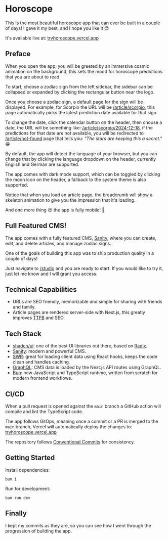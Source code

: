 # Horoscope

This is the most beautiful horoscope app that can ever be built in a couple of days!
I gave it my best, and I hope you like it 😊

It's available live at: [tryhoroscope.vercel.app](https://tryhoroscope.vercel.app)

## Preface

When you open the app, you will be greeted by an immersive cosmic animation on the background, this sets the mood for horoscope predictions that you are about to read.

To start, choose a zodiac sign from the left sidebar, the sidebar can be collapsed or expanded by clicking the rectangular button near the logo.

Once you choose a zodiac sign, a default page for the sign will be displayed. For example, for Scorpio the URL will be [/article/scorpio](https://tryhoroscope.vercel.app/article/scorpio), this page automatically picks the latest prediction date available for that sign.

To change the date, click the calendar button on the header, then choose a date, the URL will be something like: [/article/scorpio/2024-12-18](https://tryhoroscope.vercel.app/article/scorpio/2024-12-18), if the predictions for that date are not available, you will be redirected to [/article/not-found](https://tryhoroscope.vercel.app/article/not-found) page that tells you: _"The stars are keeping this a secret."_ 😁

By default, the app will detect the language of your browser, but you can change that by clicking the language dropdown on the header, currently English and German are supported.

The app comes with dark mode support, which can be toggled by clicking the moon icon on the header, a fallback to the system theme is also supported.

Notice that when you load an article page, the breadcrumb will show a skeleton animation to give you the impression that it's loading.

And one more thing 😉 the app is fully mobile! 📱

## Full Featured CMS!

The app comes with a fully featured CMS, [Sanity](https://www.sanity.io/), where you can create, edit, and delete articles, and manage zodiac signs.

One of the goals of building this app was to ship production quality in a couple of days!

Just navigate to [/studio](https://tryhoroscope.vercel.app/studio) and you are ready to start. If you would like to try it, just let me know and I wlll grant you access.

## Technical Capabilities

- URLs are SEO friendly, memorizable and simple for sharing with friends and family.
- Article pages are rendered server-side with Next.js, this greatly improves [TTFB](https://web.dev/articles/ttfb) and SEO.

## Tech Stack

- [shadcn/ui](https://ui.shadcn.com/): one of the best UI libraries out there, based on [Radix](https://www.radix-ui.com/).
- [Sanity](https://www.sanity.io/): modern and powerful CMS.
- [SWR](https://swr.vercel.app/): great for loading client data using React hooks, keeps the code clean and handles caching.
- [GraphQL](https://graphql.org/): CMS data is loaded by the Next.js API routes using GraphQL.
- [Bun](https://bun.sh/): new JavaScript and TypeScript runtime, written from scratch for modern frontend workflows.

## CI/CD

When a pull request is opened against the `main` branch a GitHub action will compile and lint the TypeScript code.

The app follows GitOps, meaning once a commit or a PR is merged to the `main` branch, Vercel will automatically deploy the changes to: [tryhoroscope.vercel.app](https://tryhoroscope.vercel.app)

The repository follows [Conventional Commits](https://www.conventionalcommits.org) for consistency.

## Getting Started

Install dependencies:

```shell
bun i
```

Run for development:

```shell
bun run dev
```

## Finally

I kept my commits as they are, so you can see how I went through the progression of building the app.
